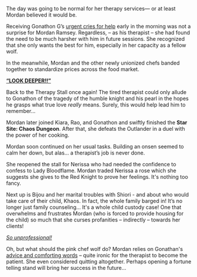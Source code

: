 The day was going to be normal for her therapy services— or at least Mordan believed it would be. 

Receiving Gonathon G’s [urgent cries for help](https://www.youtube.com/live/ABO6qUKDBG0?si=erILWy8VCbyY6pl8&t=359) early in the morning was not a surprise for Mordan Ramsey. Regardless, – as his therapist – she had found the need to be much harsher with him in future sessions. She recognized that she only wants the best for him, especially in her capacity as a fellow wolf.

In the meanwhile, Mordan and the other newly unionized chefs banded together to standardize prices across the food market.

[**“LOOK DEEPER!!”** ](#embed:https://www.youtube.com/live/ABO6qUKDBG0?si=CANHm4diKaH_wEQx&t=2710)

Back to the Therapy Stall once again! The tired therapist could only allude to Gonathon of the tragedy of the humble knight and his pearl in the hopes he grasps what true love *really* means. Surely, this would help lead him to remember...

Mordan later joined Kiara, Rao, and Gonathon and swiftly finished the **Star Site: Chaos Dungeon**. After that, she defeats the Outlander in a duel with the power of her cooking.

Mordan soon continued on her usual tasks. Building an onsen seemed to calm her down, but alas… a therapist’s job is never done. 

She reopened the stall for Nerissa who had needed the confidence to confess to Lady Bloodflame. Mordan traded Nerissa a rose which she suggests she gives to the Red Knight to prove her feelings. It's nothing too fancy. 

Next up is Bijou and her marital troubles with Shiori - and about who would take care of their child, Khaos. In fact, the whole family barged in! It’s no longer just family counseling… It's a whole child custody case! One that overwhelms and frustrates Mordan (who is forced to provide housing for the child) so much that she curses profanities – indirectly – towards her clients! 

[*So unprofessional!*](#embed:https://www.youtube.com/live/ABO6qUKDBG0?si=8wRcb_rUHunL6g-l&t=15020)

Oh, but what should the pink chef wolf do? Mordan relies on Gonathan's [advice and comforting words](https://www.youtube.com/live/ABO6qUKDBG0?si=2mHBa7quw2R5pts9) – quite ironic for the therapist to become the patient. She even considered quitting altogether. Perhaps opening a fortune telling stand will bring her success in the future...
